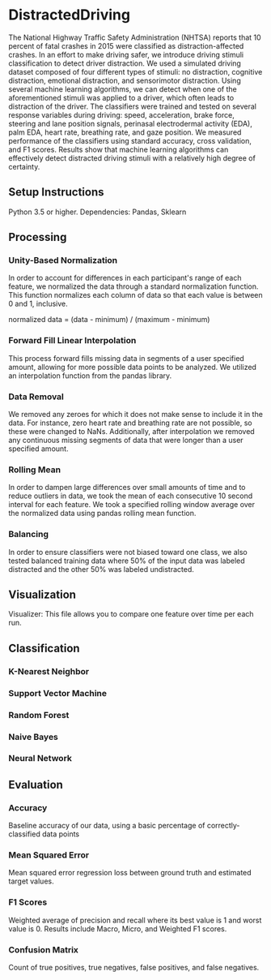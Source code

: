 # DistractedDriving
The National Highway Traffic Safety Administration (NHTSA) reports that 10 percent of fatal crashes in 2015 were classified as distraction-affected crashes. In an effort to make driving safer, we introduce driving stimuli classification to detect driver distraction. We used a simulated driving dataset composed of four different types of stimuli: no distraction, cognitive distraction, emotional distraction, and sensorimotor distraction. Using several machine learning algorithms, we can detect when one of the aforementioned stimuli was applied to a driver, which often leads to distraction of the driver. The classifiers were trained and tested on several response variables during driving: speed, acceleration, brake force, steering and lane position signals, perinasal electrodermal activity (EDA), palm EDA, heart rate, breathing rate, and gaze position. We measured performance of the classifiers using standard accuracy, cross validation, and F1 scores. Results show that machine learning algorithms can effectively detect distracted driving stimuli with a relatively high degree of certainty.

## Setup Instructions
Python 3.5 or higher. 
Dependencies: Pandas, Sklearn

## Processing 
### Unity-Based Normalization
In order to account for differences in each participant's range of each feature, we normalized the data through a standard normalization function. This function normalizes each column of data so that each value is between 0 and 1, inclusive.

normalized data = (data - minimum) / (maximum - minimum)

### Forward Fill Linear Interpolation
This process forward fills missing data in segments of a user specified amount, allowing for more possible data points to be analyzed. We utilized an interpolation function from the pandas library. 

### Data Removal
We removed any zeroes for which it does not make sense to include it in the data. For instance, zero heart rate and breathing rate are not possible, so these were changed to NaNs. Additionally, after interpolation we removed any continuous missing segments of data that were longer than a user specified amount.

### Rolling Mean
In order to dampen large differences over small amounts of time and to reduce outliers in data, we took the mean of each consecutive 10 second interval for each feature. We took a specified rolling window average over the normalized data using pandas rolling mean function.

### Balancing
In order to ensure classifiers were not biased toward one class, we also tested balanced training data where 50% of the input data was labeled distracted and the other 50% was labeled undistracted.​

## Visualization
Visualizer:
This file allows you to compare one feature over time per each run.

## Classification
### K-Nearest Neighbor
### Support Vector Machine
### Random Forest
### Naive Bayes
### Neural Network

## Evaluation
### Accuracy
Baseline accuracy of our data, using a basic percentage of correctly-classified data points

### Mean Squared Error
Mean squared error regression loss between ground truth and estimated target values.

### F1 Scores
Weighted average of precision and recall where its best value is 1 and worst value is 0. Results include Macro, Micro, and Weighted F1 scores.

### Confusion Matrix
Count of true positives, true negatives, false positives, and false negatives.
